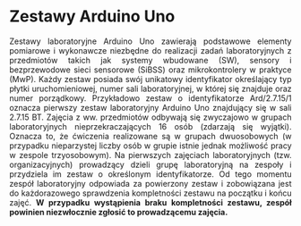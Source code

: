 # Zestawy Arduino Uno

<div style="text-align: justify">

Zestawy laboratoryjne Arduino Uno zawierają podstawowe elementy pomiarowe i wykonawcze
niezbędne do realizacji zadań laboratoryjnych z przedmiotów takich jak systemy wbudowane (SW),
sensory i bezprzewodowe sieci sensorowe (SiBSS) oraz mikrokontrolery w praktyce (MwP). Każdy
zestaw posiada swój unikatowy identyfikator określający typ płytki uruchomieniowej, numer sali
laboratoryjnej, w której się znajduje oraz numer porządkowy. Przykładowo zestaw o identyfikatorze
Ard/2.7.15/1 oznacza pierwszy zestaw laboratoryjny Arduino Uno znajdujący się w sali 2.7.15 BT.
Zajęcia z ww. przedmiotów odbywają się zwyczajowo w grupach laboratoryjnych nieprzekraczających 16 osób (zdarzają się wyjątki). Oznacza to, że ćwiczenia realizowane są w grupach dwuosobowych (w przypadku nieparzystej liczby osób w grupie istnie jednak możliwość pracy w zespole
trzyosobowym). Na pierwszych zajęciach laboratoryjnych (tzw. organizacyjnych) prowadzący dzieli
grupę laboratoryjną na zespoły i przydziela im zestaw o określonym identyfikatorze. Od tego momentu zespół laboratoryjny odpowiada za powierzony zestaw i zobowiązana jest do każdorazowego
sprawdzenia kompletności zestawu na początku i końcu zajęć. **W przypadku wystąpienia braku
kompletności zestawu, zespół powinien niezwłocznie zgłosić to prowadzącemu zajęcia.**

</div>

